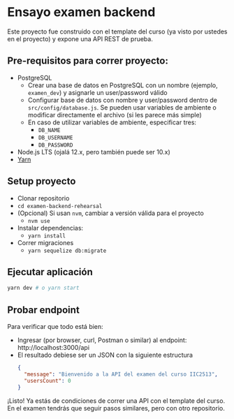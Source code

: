 # Ensayo examen backend

Este proyecto fue construido con el template del curso (ya visto por ustedes en el proyecto) y expone una API REST de prueba.

## Pre-requisitos para correr proyecto:
* PostgreSQL
  * Crear una base de datos en PostgreSQL con un nombre (ejemplo, `examen_dev`) y asignarle un user/password válido
  * Configurar base de datos con nombre y user/password dentro de `src/config/database.js`. Se pueden usar variables de ambiente o modificar directamente el archivo (si les parece más simple)
  * En caso de utilizar variables de ambiente, especificar tres:
    * `DB_NAME`
    * `DB_USERNAME`
    * `DB_PASSWORD`
* Node.js LTS (ojalá 12.x, pero también puede ser 10.x)
* [Yarn](https://yarnpkg.com)

## Setup proyecto

* Clonar repositorio
* `cd examen-backend-rehearsal`
* (Opcional) Si usan `nvm`, cambiar a versión válida para el proyecto
  * `nvm use`
* Instalar dependencias:
  * `yarn install`
* Correr migraciones
  * `yarn sequelize db:migrate`

## Ejecutar aplicación

```sh
yarn dev # o yarn start
```

## Probar endpoint

Para verificar que todo está bien:
- Ingresar (por browser, curl, Postman o similar) al endpoint: http://localhost:3000/api
- El resultado debiese ser un JSON con la siguiente estructura
  ```json
  {
    "message": "Bienvenido a la API del examen del curso IIC2513",
    "usersCount": 0
  }
  ```

¡Listo! Ya estás de condiciones de correr una API con el template del curso. En el examen tendrás que seguir pasos similares, pero con otro repositorio.

